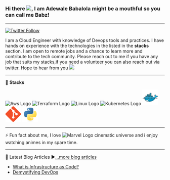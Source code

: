 ### Hi there <img src="https://raw.githubusercontent.com/MartinHeinz/MartinHeinz/master/wave.gif" width="30px">, I am Adewale Babalola might be a mouthful so you can call me Babz!

---
[![Twitter Follow](https://img.shields.io/twitter/follow/_waletaiwo?label=Follow%20me%20on%20Twitter&style=social)](https://twitter.com/_waletaiwo?ref_src=twsrc%5Etfw)

I am a Cloud Engineer with knowledge of Devops tools and practices. I have hands on experience with the technologies in the listed in the **stacks** section.
I am open to remote jobs and a chance to learn more and contribute to the tech community. Please reach out to me if you have any job that suits my stacks,if you need a volunteer you can also reach out via twitter.
Hope to hear from you <img src="https://media.giphy.com/media/QWvra259h4LCvdJnxP/giphy.gif" width="25px">    

<!-- add more detailed description here -->





---
🧰 **Stacks** 

<img src="https://cdn.worldvectorlogo.com/logos/aws-2.svg" alt="Aws Logo" weight="50" height="50" /> <img src="https://cdn.worldvectorlogo.com/logos/terraform-enterprise.svg" alt="Terraform Logo" weight="50" height="50" />
<img src="https://cdn.worldvectorlogo.com/logos/linux-tux.svg" alt="Linux Logo" weight="50" height="50" />
<img src="https://cdn.worldvectorlogo.com/logos/kubernets.svg" alt="Kubernetes Logo" weight="50" height="50" />
<img src="https://github.com/devicons/devicon/blob/master/icons/docker/docker-original.svg" alt="Docker Logo" weight="50" height="50" /> <img src="https://github.com/devicons/devicon/blob/master/icons/git/git-original.svg" alt="Git Logo" weight="50" height="50" /> 
<img src="https://github.com/devicons/devicon/blob/master/icons/python/python-original.svg" alt="Python Logo" weight="50" height="50" /> 


---


⚡ Fun fact about me, I love <img src="https://cdn.worldvectorlogo.com/logos/marvel.svg" alt="Marvel Logo" weight="15" height="15" /> cinematic universe  and i enjoy watching animes in my spare time.



---
📘 Latest Blog Articles 
▶️[...more blog articles](https://babz.hashnode.dev/)
<!-- BLOG-POST-LIST:START-->
- [What is Infrastructure as Code?](https://babz.hashnode.dev/what-is-infrastructure-as-code-ckscdninm0114t2s1clv57nbp)
- [Demystifying DevOps](https://babz.hashnode.dev/demystifying-devops-cksc88upl00ecu5s14s1r4grp)
<!-- BLOG-POST-LIST:END-->
<!--
**waletaiwo/waletaiwo** is a ✨ _special_ ✨ repository because its `README.md` (this file) appears on your GitHub profile.

Here are some ideas to get you started:

- 🔭 I’m currently working on an a todo ap
- 🌱 I’m currently learning ...
- 👯 I’m looking to collaborate on ...
- 🤔 I’m looking for help with ...
- 💬 Ask me about ...
- 📫 How to reach me: ...
- 😄 Pronouns: ...
- ⚡ Fun fact: ...
-->
